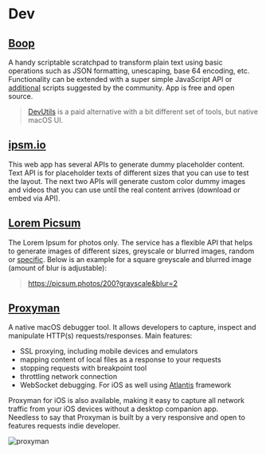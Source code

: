 # Dev

## [Boop](https://boop.okat.best)
A handy scriptable scratchpad to transform plain text using basic operations such as JSON formatting, unescaping, base 64 encoding, etc. Functionality can be extended with a super simple JavaScript API or [additional](https://github.com/IvanMathy/Boop/tree/main/Scripts) scripts suggested by the community. App is free and open source.

> [DevUtils](https://devutils.app/) is a paid alternative with a bit different set of tools, but native macOS UI.

## [ipsm.io](https://ipsm.io/)
This web app has several APIs to generate dummy placeholder content. Text API is for placeholder texts of different sizes that you can use to test the layout. The next two APIs will generate custom color dummy images and videos that you can use until the real content arrives (download or embed via API).

## [Lorem Picsum](https://picsum.photos/)
The Lorem Ipsum for photos only. The service has a flexible API that helps to generate images of different sizes, greyscale or blurred images, random or [specific](https://picsum.photos/images).
Below is an example for a square greyscale and blurred image (amount of blur is adjustable):
> https://picsum.photos/200?grayscale&blur=2

## [Proxyman](https://proxyman.io/)
A native macOS debugger tool. It allows developers to capture, inspect and manipulate HTTP(s) requests/responses. Main features:
- SSL proxying, including mobile devices and emulators
- mapping content of local files as a response to your requests
- stopping requests with breakpoint tool
- throttling network connection
- WebSocket debugging. For iOS as well using [Atlantis](https://docs.proxyman.io/atlantis/atlantis-for-ios) framework

Proxyman for iOS is also available, making it easy to capture all network traffic from your iOS devices without a desktop companion app.  
Needless to say that Proxyman is built by a very responsive and open to features requests indie developer.

![proxyman](/img/proxyman.webp "Proxyman traffic inspector")
